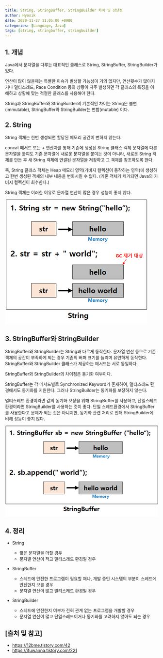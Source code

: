 ```yaml
--- 
title: String, StringBuffer, StringBuilder 차이 및 장단점
author: Hyosik
date: 2020-11-27 11:05:00 +0900
categories: [Language, Java]
tags: [string, stringbuffer, stringbuilder]
---
```


## 1. 개념
Java에서 문자열을 다루는 대표적인 클래스로 String, StringBuffer, StringBuilder가 있다.

연산이 많이 않을때는 특별한 이슈가 발생할 가능성이 거의 없지만, 연산횟수가 많아지거나 멀티스레드, Race Condition 등의 상황이 자주 발생하면 각 클래스의 특징을 이해하고 상황에 맞는 적절한 클래스를 사용해야 한다.

String과 StringBuffer와 StringBuilder의 기본적인 차이는 String은 불변(immutable), StringBuffer와 StringBuilder는 변함(mutable) 이다.

## 2. String
String 객체는 한번 생성되면 할당된 메모리 공간이 변하지 않는다.

concat 메서드 또는 + 연산자를 통해 기존에 생성된 String 클래스 객체 문자열에 다른 문자열을 붙여도 기존 문자열에 새로운 문자열을 붙이는 것이 아니라, 새로운 String 객체를 만든 후 새 String 객체에 연결된 문자열을 저장하고 그 객체를 참조하도록 한다.

즉, String 클래스 객체는 Heap 메모리 영역(가비지 컬렉션이 동작하는 영역)에 생성하고 한번 생성된 객체의 내부 내용을 변화시킬 수 없다. (기존 객체가 제거되면 Java의 가비지 컬렉션이 회수한다.)

String 객체는 이러한 이유로 문자열 연산이 많은 경우 성능이 좋지 않다.

![img001](/assets/img/2020-11-27-string-stringbuffer-stringbuilder/img001.png)

## 3. StringBuffer와 StringBuilder
StringBuffer와 StringBuilder는 String과 다르게 동작한다. 문자열 연산 등으로 기존 객체의 공간이 부족하게 되는 경우 기존의 버퍼 크기를 늘리며 유연하게 동작한다. StringBuffer와 StringBuilder 클래스가 제공하는 메서드는 서로 동일하다.

StringBuffer와 StringBuilder의 차이점은 동기화 여부이다.

StringBuffer는 각 메서드별로 Synchronized Keyword가 존재하여, 멀티스레드 환경에서도 동기화를 지원한다. 그러나 StringBuilder는 동기화를 보장하지 않는다.

멀티스레드 환경이라면 값의 동기화 보장을 위해 StringBuffer를 사용하고, 단일스레드 환경이라면 StringBuilder를 사용하는 것이 좋다. 단일 스레드환경에서 StringBuffer를 사용한다고 문제가 되는 것은 아니지만, 동기화 관련 처리로 인해 StringBuilder에 비해 성능이 좋지 않다.

![img002](/assets/img/2020-11-27-string-stringbuffer-stringbuilder/img002.png)

## 4. 정리

* String
  - 짧은 문자열을 더할 경우
  - 문자열 연산이 적고 멀티스레드 환경일 경우

* StringBuffer
  - 스레드에 안전한 프로그램이 필요할 때나, 개발 중인 시스템의 부분이 스레드에 안전한지 모를 경우
  - 문자열 연산이 많고 멀티스레드 환경일 경우

* StringBuilder
  - 스레드에 안전한지 여부가 전혀 관계 없는 프로그램을 개발할 경우
  - 문자열 연산이 많고 단일스레드이거나 동기화를 고려하지 않아도 되는 경우

## [출처 및 참고]
* <https://12bme.tistory.com/42>
* <https://ifuwanna.tistory.com/221>
